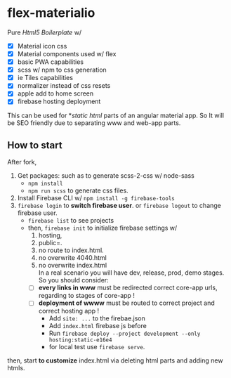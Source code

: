 # flex-materialio

Pure *Html5 Boilerplate* w/ 
- [x] Material icon css
- [x] Material components used w/ flex
- [x] basic PWA capabilities
- [x] scss w/ npm to css generation
- [x] ie Tiles capabilities
- [x] normalizer instead of css resets
- [x] apple add to home screen
- [x] firebase hosting deployment

This can be used for **static html* parts of an angular material app. So It will be SEO friendly due to separating www and web-app parts.

## How to start

After fork, 

1. Get packages: such as to generate scss-2-css w/ node-sass
    - `npm install`
    - `npm run scss` to generate css files.
2. Install Firebase CLI w/ `npm install -g firebase-tools`
3. `firebase login` to **switch firebase user**. or `firebase logout` to change firebase user.
    - `firebase list` to see projects
    - then, `firebase init` to initialize firebase settings w/ 
      1. hosting,
      2. public=.
      3. no route to index.html. 
      4. no overwrite 4040.html
      5. no overwrite index.html<br>
      In a real scenario you will have dev, release, prod, demo stages. So you should consider:
        - [ ] **every links in www** must be redirected correct core-app urls, regarding to stages of core-app !
        - [ ] **deployment of wwww** must be routed to correct project and correct hosting app ! 
            - Add `site: ...` to the firebae.json
            - Add `index.html` firebase js before </body>
            - Run `firebase deploy --project development --only hosting:static-e16e4`
            - for local test use `firebase serve`.

then, start **to customize** index.html via deleting html parts and adding new htmls.
